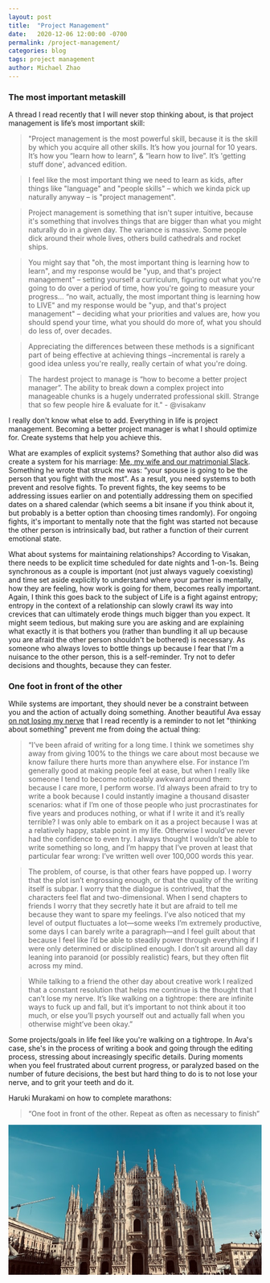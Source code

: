 ```yaml
---
layout: post
title:  "Project Management"
date:   2020-12-06 12:00:00 -0700
permalink: /project-management/
categories: blog
tags: project management
author: Michael Zhao
---
```

### The most important metaskill
A thread I read recently that I will never stop thinking about, is that project management is life’s most important skill:

>"Project management is the most powerful skill, because it is the skill by which you acquire all other skills. It’s how you journal for 10 years. It’s how you “learn how to learn”, & “learn how to live”. It’s 'getting stuff done', advanced edition.

>I feel like the most important thing we need to learn as kids, after things like "language" and "people skills" – which we kinda pick up naturally anyway – is "project management".

>Project management is something that isn't super intuitive, because it's something that involves things that are bigger than what you might naturally do in a given day. The variance is massive. Some people dick around their whole lives, others build cathedrals and rocket ships.

>You might say that "oh, the most important thing is learning how to learn", and my response would be "yup, and that's project management" – setting yourself a curriculum, figuring out what you're going to do over a period of time, how you're going to measure your progress... “no wait, actually, the most important thing is learning how to LIVE" and my response would be "yup, and that's project management" – deciding what your priorities and values are, how you should spend your time, what you should do more of, what you should do less of, over decades.

>Appreciating the differences between these methods is a significant part of being effective at achieving things –incremental is rarely a good idea unless you're really, really certain of what you're doing.

>The hardest project to manage is “how to become a better project manager”. The ability to break down a complex project into manageable chunks is a hugely underrated professional skill. Strange that so few people hire & evaluate for it." - @visakanv

I really don't know what else to add. Everything in life is project management. Becoming a better project manager is what I should optimize for. Create systems that help you achieve this.

What are examples of explicit systems? Something that author also did was create a system for his marriage: [Me, my wife and our matrimonial Slack](https://medium.com/@visakanv/slack-for-spouses-5a91e7140d21). Something he wrote that struck me was: “your spouse is going to be the person that you fight with the most”. As a result, you need systems to both prevent and resolve fights. To prevent fights, the key seems to be addressing issues earlier on and potentially addressing them on specified dates on a shared calendar (which seems a bit insane if you think about it, but probably is a better option than choosing times randomly). For ongoing fights, it's important to mentally note that the fight was started not because the other person is intrinsically bad, but rather a function of their current emotional state.

What about systems for maintaining relationships? According to Visakan, there needs to be explicit time scheduled for date nights and 1-on-1s. Being synchronous as a couple is important (not just always vaguely coexisting) and time set aside explicitly to understand where your partner is mentally, how they are feeling, how work is going for them, becomes really important. Again, I think this goes back to the subject of Life is a fight against entropy; entropy in the context of a relationship can slowly crawl its way into crevices that can ultimately erode things much bigger than you expect. It might seem tedious, but making sure you are asking and are explaining what exactly it is that bothers you (rather than bundling it all up because you are afraid the other person shouldn't be bothered) is necessary. As someone who always loves to bottle things up because I fear that I'm a nuisance to the other person, this is a self-reminder. Try not to defer decisions and thoughts, because they can fester.

### One foot in front of the other
While systems are important, they should never be a constraint between you and the action of actually doing something. Another beautiful Ava essay [on not losing my nerve](https://ava.substack.com/p/on-not-losing-my-nerve) that I read recently is a reminder to not let "thinking about something" prevent me from doing the actual thing:

>“I’ve been afraid of writing for a long time. I think we sometimes shy away from giving 100% to the things we care about most because we know failure there hurts more than anywhere else. For instance I’m generally good at making people feel at ease, but when I really like someone I tend to become noticeably awkward around them: because I care more, I perform worse. I’d always been afraid to try to write a book because I could instantly imagine a thousand disaster scenarios: what if I’m one of those people who just procrastinates for five years and produces nothing, or what if I write it and it’s really terrible? I was only able to embark on it as a project because I was at a relatively happy, stable point in my life. Otherwise I would’ve never had the confidence to even try. I always thought I wouldn’t be able to write something so long, and I’m happy that I’ve proven at least that particular fear wrong: I’ve written well over 100,000 words this year.

>The problem, of course, is that other fears have popped up. I worry that the plot isn’t engrossing enough, or that the quality of the writing itself is subpar. I worry that the dialogue is contrived, that the characters feel flat and two-dimensional. When I send chapters to friends I worry that they secretly hate it but are afraid to tell me because they want to spare my feelings. I’ve also noticed that my level of output fluctuates a lot—some weeks I’m extremely productive, some days I can barely write a paragraph—and I feel guilt about that because I feel like I’d be able to steadily power through everything if I were only determined or disciplined enough. I don’t sit around all day leaning into paranoid (or possibly realistic) fears, but they often flit across my mind.

>While talking to a friend the other day about creative work I realized that a constant resolution that helps me continue is the thought that I can’t lose my nerve. It’s like walking on a tightrope: there are infinite ways to fuck up and fall, but it’s important to not think about it too much, or else you’ll psych yourself out and actually fall when you otherwise might’ve been okay.”

Some projects/goals in life feel like you're walking on a tightrope. In Ava's case, she's in the process of writing a book and going through the editing process, stressing about increasingly specific details. During moments when you feel frustrated about current progress, or paralyzed based on the number of future decisions, the best but hard thing to do is to not lose your nerve, and to grit your teeth and do it.

Haruki Murakami on how to complete marathons:

>“One foot in front of the other. Repeat as often as necessary to finish”

![image](/assets/images/cathedral.jpg)